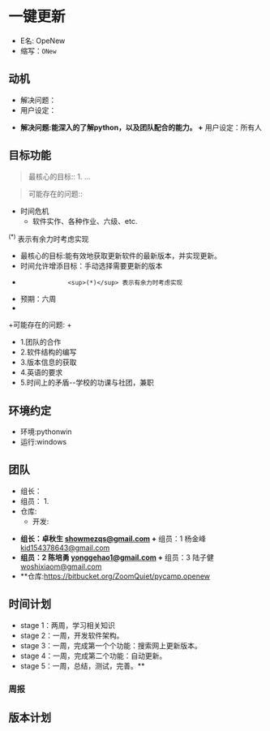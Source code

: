 # 一键更新 #
  * E名: OpeNew
  * 缩写：`ONew`


## 动机 ##
  * 解决问题：
  * 用户设定：
+ **解决问题:能深入的了解python，以及团队配合的能力。
+** 用户设定：所有人
## 目标功能 ##
> 最核心的目标::
    1. ...


> 可能存在的问题::
  * 时间危机
    * 软件实作、各种作业、六级、etc.

<sup>(*)</sup> 表示有余力时考虑实现
+ 最核心的目标:能有效地获取更新软件的最新版本，并实现更新。
+ 时间允许增添目标：手动选择需要更新的版本
+                  <sup>(*)</sup> 表示有余力时考虑实现
+ 预期：六周
+
+可能存在的问题:
+
+ 1.团队的合作
+ 2.软件结构的编写
+ 3.版本信息的获取
+ 4.英语的要求
+ 5.时间上的矛盾--学校的功课与社团，兼职

## 环境约定 ##
  * 环境:pythonwin
  * 运行:windows


## 团队 ##
  * 组长：
  * 组员：
    1. 
  * 仓库:
    * 开发:
+ **组长：卓秋生   showmezqs@gmail.com
+** 组员：1 杨金峰   kid154378643@gmail.com
+ **组员：2 陈培勇   yonggehao1@gmail.com
+** 组员：3 陆子健   woshixiaom@gmail.com
+  **仓库:https://bitbucket.org/ZoomQuiet/pycamp.openew
## 时间计划 ##
+  stage 1：两周，学习相关知识
+  stage 2：一周，开发软件架构。
+  stage 3：一周，完成第一个个功能：搜索网上更新版本。
+  stage 4：一周，完成第二个功能：自动更新。
+  stage 5：一周，总结，测试，完善。**

### 周报 ###

## 版本计划 ##